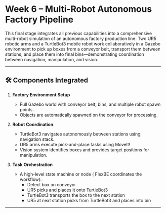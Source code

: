 
# Week 6 – Multi-Robot Autonomous Factory Pipeline

This final stage integrates all previous capabilities into a comprehensive multi-robot simulation of an autonomous factory production line. Two UR5 robotic arms and a TurtleBot3 mobile robot work collaboratively in a Gazebo environment to pick up boxes from a conveyor belt, transport them between stations, and place them into final bins—demonstrating coordination between navigation, manipulation, and vision.

---

## 🛠️ Components Integrated

1. **Factory Environment Setup**  
   - Full Gazebo world with conveyor belt, bins, and multiple robot spawn points.  
   - Objects are automatically spawned on the conveyor for processing.

2. **Robot Coordination**  
   - TurtleBot3 navigates autonomously between stations using navigation stack.  
   - UR5 arms execute pick-and-place tasks using MoveIt!  
   - Vision system identifies boxes and provides target positions for manipulation.

3. **Task Orchestration**  
   - A high-level state machine or node ( FlexBE coordinates the workflow):  
     - Detect box on conveyor  
     - UR5 picks and places it onto TurtleBot3  
     - TurtleBot3 transports the box to the next station  
     - UR5 at next station picks from TurtleBot3 and places into bin

---
